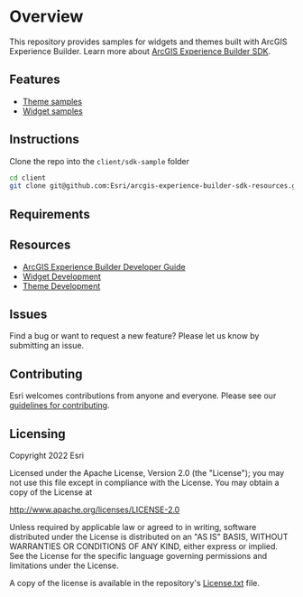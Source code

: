 # Overview

This repository provides samples for widgets and themes built with ArcGIS Experience Builder. Learn more about [ArcGIS Experience Builder SDK](https://developers.arcgis.com/experience-builder/guide/core-concepts/). 

## Features
- [Theme samples](themes)
- [Widget samples](widgets)

## Instructions
Clone the repo into the `client/sdk-sample` folder
```sh
cd client
git clone git@github.com:Esri/arcgis-experience-builder-sdk-resources.git sdk-sample
```

## Requirements

## Resources
* [ArcGIS Experience Builder Developer Guide](https://developers.arcgis.com/experience-builder/)
* [Widget Development](https://developers.arcgis.com/experience-builder/guide/getting-started-widget/)
* [Theme Development](https://developers.arcgis.com/experience-builder/guide/theme-development/)

## Issues
Find a bug or want to request a new feature? Please let us know by submitting an issue.

## Contributing
Esri welcomes contributions from anyone and everyone. Please see our [guidelines for contributing](https://github.com/esri/contributing).

## Licensing 
Copyright 2022 Esri

Licensed under the Apache License, Version 2.0 (the "License");
you may not use this file except in compliance with the License.
You may obtain a copy of the License at

   http://www.apache.org/licenses/LICENSE-2.0

Unless required by applicable law or agreed to in writing, software
distributed under the License is distributed on an "AS IS" BASIS,
WITHOUT WARRANTIES OR CONDITIONS OF ANY KIND, either express or implied.
See the License for the specific language governing permissions and
limitations under the License.

A copy of the license is available in the repository's [License.txt](https://github.com/esri/arcgis-experience-builder-sdk-resources/blob/master/License.txt) file.

